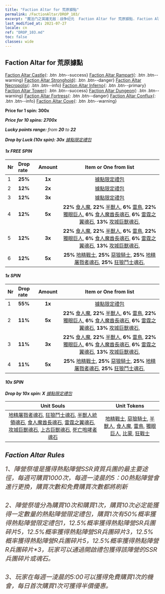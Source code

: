 ```yaml
---
title: "Faction Altar for 荒原據點"
permalink: /FactionAltar/DROP_103/
excerpt: "魔法门之英雄无敌：战争纪元  Faction Altar for 荒原據點. Faction Altar is the primary method for obtaining SSR units from the popular faction. Limited to 1,000 purchases each week. The popular faction changes at 05:00 every Monday. Purchase attempts and free purchase attempts will also reset then."
last_modified_at: 2021-07-27
locale: cn
ref: "DROP_103.md"
toc: false
classes: wide
---
```


##  Faction Altar for **荒原據點**

  [Faction Altar Castle](/cn/FactionAltar/DROP_101/){: .btn .btn--success} [Faction Altar Rampart](/cn/FactionAltar/DROP_102/){: .btn .btn--warning} [Faction Altar Stronghold](/cn/FactionAltar/DROP_103/){: .btn .btn--danger} [Faction Altar Necropolis](/cn/FactionAltar/DROP_104/){: .btn .btn--info} [Faction Altar Inferno](/cn/FactionAltar/DROP_105/){: .btn .btn--primary} [Faction Altar Tower](/cn/FactionAltar/DROP_106/){: .btn .btn--success} [Faction Altar Dungeon](/cn/FactionAltar/DROP_107/){: .btn .btn--warning} [Faction Altar Fortress](/cn/FactionAltar/DROP_108/){: .btn .btn--danger} [Faction Altar Conflux](/cn/FactionAltar/DROP_109/){: .btn .btn--info} [Faction Altar Cove](/cn/FactionAltar/DROP_112/){: .btn .btn--warning} 

  **Price for 1 spin: 300x** <i class="fas fa-gem"/>

  **Price for 10 spins: 2700x** <i class="fas fa-gem"/>

  **Lucky points range:** from **20** to **22**

  **Drop by Luck (10x spin): 30x** [據點限定禮包](/cn/Items/con_2140/)

####  1x FREE SPIN 

  |    Nr    |  Drop rate  |  Amount   |   Item or One from list  |
  |:---------|:------------|:---------:|:------------------------:|
  | 1 | **25%** | **1x** | [據點限定禮包](/cn/Items/con_2140/) |
  | 2 | **12%** | **2x** | [據點限定禮包](/cn/Items/con_2140/) |
  | 3 | **12%** | **3x** | [據點限定禮包](/cn/Items/con_2140/) |
  | 4 | **12%** | **5x** |  **22%** [食人魔](/cn/Items/unt_220/),  **22%** [半獸人](/cn/Items/unt_219/),  **6%** [雷鳥](/cn/Items/unt_221/),  **22%** [獨眼巨人](/cn/Items/unt_222/),  **6%** [食人魔酋長魂石](/cn/Items/unt_308/),  **6%** [雷霆之翼魂石](/cn/Items/unt_309/),  **13%** [攻城巨獸魂石](/cn/Items/unt_310/),  |
  | 5 | **12%** | **3x** |  **22%** [食人魔](/cn/Items/unt_220/),  **22%** [半獸人](/cn/Items/unt_219/),  **6%** [雷鳥](/cn/Items/unt_221/),  **22%** [獨眼巨人](/cn/Items/unt_222/),  **6%** [食人魔酋長魂石](/cn/Items/unt_308/),  **6%** [雷霆之翼魂石](/cn/Items/unt_309/),  **13%** [攻城巨獸魂石](/cn/Items/unt_310/),  |
  | 6 | **12%** | **5x** |  **25%** [地精戰士](/cn/Items/unt_217/),  **25%** [惡狼騎士](/cn/Items/unt_218/),  **25%** [地精屠戮者魂石](/cn/Items/unt_305/),  **25%** [狂狼鬥士魂石](/cn/Items/unt_306/),  |


####  1x SPIN 

  |    Nr    |  Drop rate  |  Amount   |   Item or One from list  |
  |:---------|:------------|:---------:|:------------------------:|
  | 1 | **55%** | **1x** | [據點限定禮包](/cn/Items/con_2140/) |
  | 2 | **11%** | **5x** |  **22%** [食人魔](/cn/Items/unt_220/),  **22%** [半獸人](/cn/Items/unt_219/),  **6%** [雷鳥](/cn/Items/unt_221/),  **22%** [獨眼巨人](/cn/Items/unt_222/),  **6%** [食人魔酋長魂石](/cn/Items/unt_308/),  **6%** [雷霆之翼魂石](/cn/Items/unt_309/),  **13%** [攻城巨獸魂石](/cn/Items/unt_310/),  |
  | 3 | **11%** | **3x** |  **22%** [食人魔](/cn/Items/unt_220/),  **22%** [半獸人](/cn/Items/unt_219/),  **6%** [雷鳥](/cn/Items/unt_221/),  **22%** [獨眼巨人](/cn/Items/unt_222/),  **6%** [食人魔酋長魂石](/cn/Items/unt_308/),  **6%** [雷霆之翼魂石](/cn/Items/unt_309/),  **13%** [攻城巨獸魂石](/cn/Items/unt_310/),  |
  | 4 | **11%** | **5x** |  **25%** [地精戰士](/cn/Items/unt_217/),  **25%** [惡狼騎士](/cn/Items/unt_218/),  **25%** [地精屠戮者魂石](/cn/Items/unt_305/),  **25%** [狂狼鬥士魂石](/cn/Items/unt_306/),  |


####  10x SPIN 

  **Drop by 10x spin: X** [據點限定禮包](/cn/Items/con_2140/)

  |    Unit Souls    |  Unit Tokens  |
  |:----------------:|:-------------:|
  | [地精屠戮者魂石](/cn/Items/unt_305/), [狂狼鬥士魂石](/cn/Items/unt_306/), [半獸人統領魂石](/cn/Items/unt_307/), [食人魔酋長魂石](/cn/Items/unt_308/), [雷霆之翼魂石](/cn/Items/unt_309/), [攻城巨獸魂石](/cn/Items/unt_310/), [上古巨獸魂石](/cn/Items/unt_311/), [死亡咆哮者魂石](/cn/Items/unt_312/) | [地精戰士](/cn/Items/unt_217/), [惡狼騎士](/cn/Items/unt_218/), [半獸人](/cn/Items/unt_219/), [食人魔](/cn/Items/unt_220/), [雷鳥](/cn/Items/unt_221/), [獨眼巨人](/cn/Items/unt_222/), [比蒙](/cn/Items/unt_223/), [狂戰士](/cn/Items/unt_224/) |



## Faction Altar Rules

  <span style="color: #3c2a1e;font-size:20px">1、陣營祭壇是獲得熱點陣營SSR資質兵團的最主要途徑，每週可購買1000次，每週一淩晨的5：00熱點陣營會進行更換，購買次數和免費購買次數都將刷新</span><br/>

<br/>  <span style="color: #3c2a1e;font-size:20px">2、陣營祭壇分為購買10次和購買1次，購買10次必定能獲得一定數量的熱點陣營限定禮包，購買1次有50%概率獲得熱點陣營限定禮包*1，12.5%概率獲得熱點陣營SR兵團碎片*5，12.5%概率獲得熱點陣營SR兵團碎片*3，12.5%概率獲得熱點陣營R兵團碎片*5，12.5%概率獲得熱點陣營R兵團碎片*3，玩家可以通過開啟禮包獲得該陣營的SSR兵團碎片或魂石。</span>

<br/>  <span style="color: #3c2a1e;font-size:20px">3、玩家在每週一淩晨的5:00可以獲得免費購買1次的機會，每日首次購買1次可獲得半價優惠。</span><br/>

<br/>